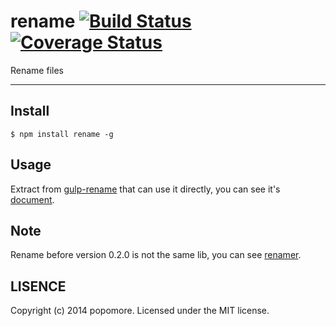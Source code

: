 # rename [![Build Status](https://travis-ci.org/popomore/rename.png?branch=master)](https://travis-ci.org/popomore/rename) [![Coverage Status](https://coveralls.io/repos/popomore/rename/badge.png?branch=master)](https://coveralls.io/r/popomore/rename?branch=master) 

Rename files

---

## Install

```
$ npm install rename -g
```

## Usage

Extract from [gulp-rename](https://github.com/hparra/gulp-rename) that can use it directly, you can see it's [document](https://github.com/hparra/gulp-rename#usage).

## Note

Rename before version 0.2.0 is not the same lib, you can see [renamer](https://www.npmjs.org/package/renamer).

## LISENCE

Copyright (c) 2014 popomore. Licensed under the MIT license.
